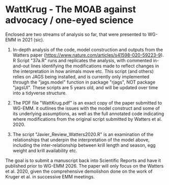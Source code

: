 # WattKrug - The MOAB against advocacy / one-eyed science

Enclosed are two streams of analysis so far, that were presented to WG-EMM in 2021 (sic).  

1. In-depth analysis of the code, model construction and outputs from the Watters paper (https://www.nature.com/articles/s41598-020-59223-9).  R Script "37a.R" runs and replicates the analysis, with commented in-and-out lines identifying the modifications made to reflect changes in the interpretation in how animals move etc.   This script (and others) relies on JAGS being installed, and is currently only implemented through the "jags.model" function in package "rjags", NOT package "jagsUI".  These scripts are 5 years old, and will be updated over time into a tidyverse structure.

2. The PDF file "WattKrug.pdf" is an exact copy of the paper submitted to WG-EMM.  it outlines the issues with the model construct and some of its underlying assumptions, as well as the full annotated code indicating where modifications from the original script submitted by Watters et al. 2020. 
  
3. The script "Javier_Review_Watters2020.R" is an examination of the relationships that underpin the interpretation of the model above, including the inter-relationship between krill length and season, egg weight and krill availability etc.


The goal is to submit a manuscript back into Scientific Reports and have it published prior to WG-EMM 2026. The paper will only focus on the Watters et al. 2020, given the comprehensive demolishon done on the work of Kruger et al. in successive EMM meetings. 

